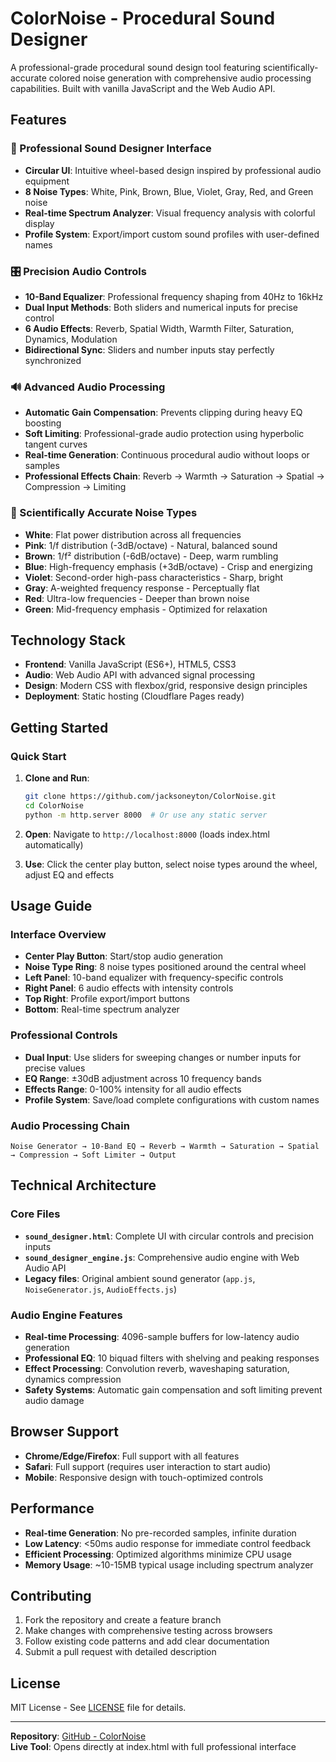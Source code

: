 # ColorNoise - Procedural Sound Designer

A professional-grade procedural sound design tool featuring scientifically-accurate colored noise generation with comprehensive audio processing capabilities. Built with vanilla JavaScript and the Web Audio API.

## Features

### 🎨 Professional Sound Designer Interface
- **Circular UI**: Intuitive wheel-based design inspired by professional audio equipment
- **8 Noise Types**: White, Pink, Brown, Blue, Violet, Gray, Red, and Green noise
- **Real-time Spectrum Analyzer**: Visual frequency analysis with colorful display
- **Profile System**: Export/import custom sound profiles with user-defined names

### 🎛️ Precision Audio Controls
- **10-Band Equalizer**: Professional frequency shaping from 40Hz to 16kHz
- **Dual Input Methods**: Both sliders and numerical inputs for precise control
- **6 Audio Effects**: Reverb, Spatial Width, Warmth Filter, Saturation, Dynamics, Modulation
- **Bidirectional Sync**: Sliders and number inputs stay perfectly synchronized

### 🔊 Advanced Audio Processing
- **Automatic Gain Compensation**: Prevents clipping during heavy EQ boosting
- **Soft Limiting**: Professional-grade audio protection using hyperbolic tangent curves
- **Real-time Generation**: Continuous procedural audio without loops or samples
- **Professional Effects Chain**: Reverb → Warmth → Saturation → Spatial → Compression → Limiting

### 🎵 Scientifically Accurate Noise Types
- **White**: Flat power distribution across all frequencies
- **Pink**: 1/f distribution (-3dB/octave) - Natural, balanced sound
- **Brown**: 1/f² distribution (-6dB/octave) - Deep, warm rumbling
- **Blue**: High-frequency emphasis (+3dB/octave) - Crisp and energizing
- **Violet**: Second-order high-pass characteristics - Sharp, bright
- **Gray**: A-weighted frequency response - Perceptually flat
- **Red**: Ultra-low frequencies - Deeper than brown noise
- **Green**: Mid-frequency emphasis - Optimized for relaxation

## Technology Stack

- **Frontend**: Vanilla JavaScript (ES6+), HTML5, CSS3
- **Audio**: Web Audio API with advanced signal processing
- **Design**: Modern CSS with flexbox/grid, responsive design principles
- **Deployment**: Static hosting (Cloudflare Pages ready)

## Getting Started

### Quick Start

1. **Clone and Run**:
   ```bash
   git clone https://github.com/jacksoneyton/ColorNoise.git
   cd ColorNoise
   python -m http.server 8000  # Or use any static server
   ```

2. **Open**: Navigate to `http://localhost:8000` (loads index.html automatically)

3. **Use**: Click the center play button, select noise types around the wheel, adjust EQ and effects

## Usage Guide

### Interface Overview
- **Center Play Button**: Start/stop audio generation
- **Noise Type Ring**: 8 noise types positioned around the central wheel
- **Left Panel**: 10-band equalizer with frequency-specific controls
- **Right Panel**: 6 audio effects with intensity controls
- **Top Right**: Profile export/import buttons
- **Bottom**: Real-time spectrum analyzer

### Professional Controls
- **Dual Input**: Use sliders for sweeping changes or number inputs for precise values
- **EQ Range**: ±30dB adjustment across 10 frequency bands
- **Effects Range**: 0-100% intensity for all audio effects
- **Profile System**: Save/load complete configurations with custom names

### Audio Processing Chain
```
Noise Generator → 10-Band EQ → Reverb → Warmth → Saturation → Spatial → Compression → Soft Limiter → Output
```

## Technical Architecture

### Core Files
- **`sound_designer.html`**: Complete UI with circular controls and precision inputs
- **`sound_designer_engine.js`**: Comprehensive audio engine with Web Audio API
- **Legacy files**: Original ambient sound generator (`app.js`, `NoiseGenerator.js`, `AudioEffects.js`)

### Audio Engine Features
- **Real-time Processing**: 4096-sample buffers for low-latency audio generation
- **Professional EQ**: 10 biquad filters with shelving and peaking responses
- **Effect Processing**: Convolution reverb, waveshaping saturation, dynamics compression
- **Safety Systems**: Automatic gain compensation and soft limiting prevent audio damage

## Browser Support

- **Chrome/Edge/Firefox**: Full support with all features
- **Safari**: Full support (requires user interaction to start audio)
- **Mobile**: Responsive design with touch-optimized controls

## Performance

- **Real-time Generation**: No pre-recorded samples, infinite duration
- **Low Latency**: <50ms audio response for immediate control feedback  
- **Efficient Processing**: Optimized algorithms minimize CPU usage
- **Memory Usage**: ~10-15MB typical usage including spectrum analyzer

## Contributing

1. Fork the repository and create a feature branch
2. Make changes with comprehensive testing across browsers
3. Follow existing code patterns and add clear documentation
4. Submit a pull request with detailed description

## License

MIT License - See [LICENSE](LICENSE) file for details.

---

**Repository**: [GitHub - ColorNoise](https://github.com/jacksoneyton/ColorNoise)  
**Live Tool**: Opens directly at index.html with full professional interface